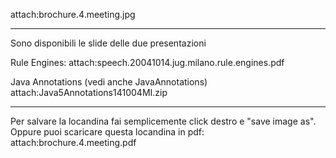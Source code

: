 attach:brochure.4.meeting.jpg

----

Sono disponibili le slide delle due presentazioni


Rule Engines:
attach:speech.20041014.jug.milano.rule.engines.pdf

Java Annotations (vedi anche JavaAnnotations)
attach:Java5Annotations141004MI.zip


----
Per salvare la locandina fai semplicemente click destro e "save image as". Oppure puoi scaricare questa locandina in pdf: attach:brochure.4.meeting.pdf
